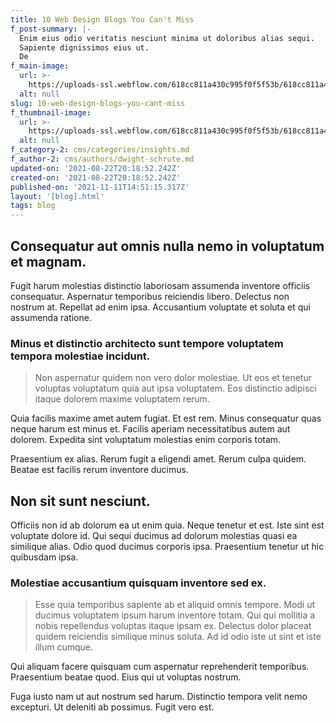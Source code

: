 ```yaml
---
title: 10 Web Design Blogs You Can't Miss
f_post-summary: |-
  Enim eius odio veritatis nesciunt minima ut doloribus alias sequi.
  Sapiente dignissimos eius ut.
  De
f_main-image:
  url: >-
    https://uploads-ssl.webflow.com/618cc811a430c995f0f5f53b/618cc811a430c9395ff5f5c5_1629663529909-image12.jpg
  alt: null
slug: 10-web-design-blogs-you-cant-miss
f_thumbnail-image:
  url: >-
    https://uploads-ssl.webflow.com/618cc811a430c995f0f5f53b/618cc811a430c941e5f5f5c4_1629663529907-image14.jpg
  alt: null
f_category-2: cms/categories/insights.md
f_author-2: cms/authors/dwight-schrute.md
updated-on: '2021-08-22T20:18:52.242Z'
created-on: '2021-08-22T20:18:52.242Z'
published-on: '2021-11-11T14:51:15.317Z'
layout: '[blog].html'
tags: blog
---
```


Consequatur aut omnis nulla nemo in voluptatum et magnam.
---------------------------------------------------------

Fugit harum molestias distinctio laboriosam assumenda inventore officiis consequatur. Aspernatur temporibus reiciendis libero. Delectus non nostrum at. Repellat ad enim ipsa. Accusantium voluptate et soluta et qui assumenda ratione.

### Minus et distinctio architecto sunt tempore voluptatem tempora molestiae incidunt.

> Non aspernatur quidem non vero dolor molestiae. Ut eos et tenetur voluptas voluptatum quia aut ipsa voluptatem. Eos distinctio adipisci itaque dolorem maxime voluptatem rerum.

Quia facilis maxime amet autem fugiat. Et est rem. Minus consequatur quas neque harum est minus et. Facilis aperiam necessitatibus autem aut dolorem. Expedita sint voluptatum molestias enim corporis totam.

Praesentium ex alias. Rerum fugit a eligendi amet. Rerum culpa quidem. Beatae est facilis rerum inventore ducimus.

Non sit sunt nesciunt.
----------------------

Officiis non id ab dolorum ea ut enim quia. Neque tenetur et est. Iste sint est voluptate dolore id. Qui sequi ducimus ad dolorum molestias quasi ea similique alias. Odio quod ducimus corporis ipsa. Praesentium tenetur ut hic quibusdam ipsa.

### Molestiae accusantium quisquam inventore sed ex.

> Esse quia temporibus sapiente ab et aliquid omnis tempore. Modi ut ducimus voluptatem ipsum harum inventore totam. Qui qui mollitia a nobis repellendus voluptas itaque ipsam ex. Delectus dolor placeat quidem reiciendis similique minus soluta. Ad id odio iste ut sint et iste illum cumque.

Qui aliquam facere quisquam cum aspernatur reprehenderit temporibus. Praesentium beatae quod. Eius qui ut voluptas nostrum.

Fuga iusto nam ut aut nostrum sed harum. Distinctio tempora velit nemo excepturi. Ut deleniti ab possimus. Fugit vero est.
